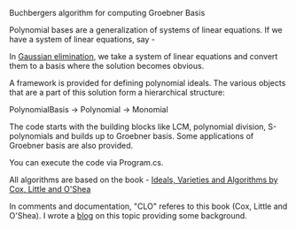 Buchbergers algorithm for computing Groebner Basis

Polynomial bases are a generalization of systems of linear equations. If we have a system of linear equations, say - 

In <a href="http://mathworld.wolfram.com/GaussianElimination.html">Gaussian elimination</a>, we take a system of linear equations and convert them to a basis where the solution becomes obvious.

A framework is provided for defining polynomial ideals. The various objects that are a part of this solution form a hierarchical structure:

PolynomialBasis -> Polynomial -> Monomial

The code starts with the building blocks like LCM, polynomial division, S-polynomials and builds up to Groebner basis. Some applications 
of Groebner basis are also provided. 

You can execute the code via Program.cs. 

All algorithms are based on the book - <a href="http://www.dm.unipi.it/~caboara/Misc/Cox,%20Little,%20O'Shea%20-%20Ideals,%20varieties%20and%20algorithms.pdf">Ideals, Varieties and Algorithms by Cox, Little and O'Shea</a> 

In comments and documentation, "CLO" referes to this book (Cox, Little and O'Shea). I wrote a <a href="https://ryu577.github.io/jekyll/update/2017/01/23/buchbergers_algo_groebner_basis.html">blog</a> on this topic providing some background.


